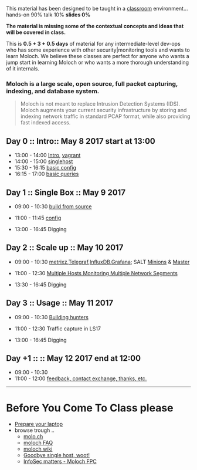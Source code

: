 
This material has been designed to be taught in a [classroom](https://ccdcoe.org/cyber-defence-monitoring-course-suite-module-3-0.html) environment... hands-on 90% talk 10% **slides 0%**

**The material is missing some of the contextual concepts and ideas that will be covered in class.**

This is **0.5 + 3 + 0.5 days** of material for any intermediate-level dev-ops who has some experience with other security|monitoring tools and wants to learn Moloch. We believe these classes are perfect for anyone who wants a jump start in learning Moloch or who wants a more thorough understanding of it internals.

### Moloch is a large scale, open source, full packet capturing, indexing, and database system.
> Moloch is not meant to replace Intrusion Detection Systems (IDS). Moloch augments your current security infrastructure by storing and indexing network traffic in standard PCAP format, while also providing fast indexed access.

## Day 0 :: Intro:: May 8 2017 start at 13:00

 * 13:00 - 14:00 [Intro](/common/day_intro.md), [vagrant](/common/vagrant_intro.md)
 * 14:00 - 15:00 [singlehost](/Moloch/vagrant/singlehost/README.md)
 * 15:30 - 16:15 [basic config](/Moloch/config.md)
 * 16:15 - 17:00 [basic queries](/Moloch/classroom/day_intro/Basicqueries.md)

## Day 1 :: Single Box :: May 9 2017

 * 09:00 - 10:30 [build from source](/Moloch/build.md)
 * 11:00 - 11:45 [config](/Moloch/config.md)

 * 13:00 - 16:45 Digging


## Day 2 :: Scale up :: May 10 2017

* 09:00 - 10:30 [metrixz](https://github.com/ccdcoe/CDMCS/tree/master/TICK/vagrant/singlehost#singlehost-tickag),[Telegraf](https://github.com/ccdcoe/CDMCS/tree/master/TICK/Telegraf),[InfluxDB](https://github.com/ccdcoe/CDMCS/tree/master/TICK/InfluxDB),[Grafana](https://github.com/ccdcoe/CDMCS/tree/master/TICK/Grafana); SALT [Minions](/common/SetUpMinions.md) & [Master](/common/SetUpMaster.md)
* 11:00 - 12:30 [Multiple Hosts Monitoring Multiple Network Segments](https://github.com/aol/moloch/wiki/Architecture#multiple-hosts-monitoring-multiple-network-segments)

* 13:30 - 16:45 Digging


## Day 3 :: Usage :: May 11 2017

* 09:00 - 10:30 [Building hunters](/Moloch/classroom/day3/hunting.md)
* 11:00 - 12:30 Traffic capture in LS17

* 13:00 - 16:45 Digging

## Day +1 :: :: May 12 2017 end at 12:00

* 09:00 - 10:30 []()
* 11:00 - 12:00 [feedback, contact exchange, thanks, etc.](/common/Closing.md)

----

# Before You Come To Class please

* [Prepare your laptop](/Moloch/vagrant/singlehost/README.md#get-it-running-on-your-laptop-before-you-come-to-classroom)
* browse trough ..
  * [molo.ch](http://molo.ch/)
  * [moloch FAQ](https://github.com/aol/moloch/wiki/FAQ)
  * [moloch wiki](https://github.com/aol/moloch/wiki)
  * [Goodbye single host, woot!](https://github.com/aol/moloch/commit/8c472d939fad305d1c4134bde0ca8754faeaff84)
  * [InfoSec matters - Moloch FPC](http://blog.infosecmatters.net/2017/05/moloch-fpc.html)
